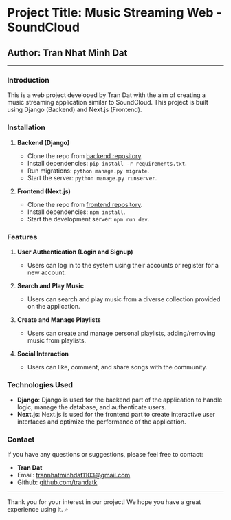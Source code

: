# Project Title: Music Streaming Web - SoundCloud

## Author: Tran Nhat Minh Dat

---

### Introduction

This is a web project developed by Tran Dat with the aim of creating a music streaming application similar to SoundCloud. This project is built using Django (Backend) and Next.js (Frontend).

### Installation

1. **Backend (Django)**
   - Clone the repo from [backend repository](link_to_backend_repo).
   - Install dependencies: `pip install -r requirements.txt`.
   - Run migrations: `python manage.py migrate`.
   - Start the server: `python manage.py runserver`.

2. **Frontend (Next.js)**
   - Clone the repo from [frontend repository](link_to_frontend_repo).
   - Install dependencies: `npm install`.
   - Start the development server: `npm run dev`.

### Features

1. **User Authentication (Login and Signup)**
   - Users can log in to the system using their accounts or register for a new account.

2. **Search and Play Music**
   - Users can search and play music from a diverse collection provided on the application.

3. **Create and Manage Playlists**
   - Users can create and manage personal playlists, adding/removing music from playlists.

4. **Social Interaction**
   - Users can like, comment, and share songs with the community.

### Technologies Used

- **Django**: Django is used for the backend part of the application to handle logic, manage the database, and authenticate users.
- **Next.js**: Next.js is used for the frontend part to create interactive user interfaces and optimize the performance of the application.

### Contact

If you have any questions or suggestions, please feel free to contact:

- **Tran Dat**
- Email: [trannhatminhdat1103@gmail.com](mailto:trannhatminhdat1103@gmail.com)
- Github: [github.com/trandatk](https://github.com/TranDatK)

---

Thank you for your interest in our project! We hope you have a great experience using it. 🎶
